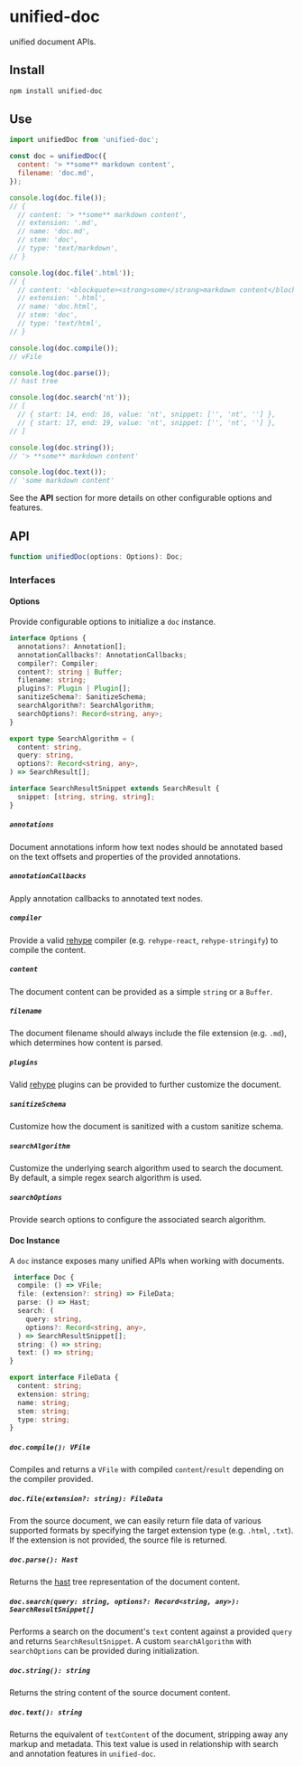 # unified-doc

unified document APIs.

## Install
```sh
npm install unified-doc
```

## Use

```js
import unifiedDoc from 'unified-doc';

const doc = unifiedDoc({
  content: '> **some** markdown content',
  filename: 'doc.md',
});

console.log(doc.file());
// {
  // content: '> **some** markdown content',
  // extension: '.md',
  // name: 'doc.md',
  // stem: 'doc',
  // type: 'text/markdown',
// }

console.log(doc.file('.html'));
// {
  // content: '<blockquote><strong>some</strong>markdown content</blockquote>',
  // extension: '.html',
  // name: 'doc.html',
  // stem: 'doc',
  // type: 'text/html',
// }

console.log(doc.compile());
// vFile 

console.log(doc.parse());
// hast tree

console.log(doc.search('nt'));
// [
  // { start: 14, end: 16, value: 'nt', snippet: ['', 'nt', ''] },
  // { start: 17, end: 19, value: 'nt', snippet: ['', 'nt', ''] },
// ]

console.log(doc.string());
// '> **some** markdown content'

console.log(doc.text());
// 'some markdown content'
```

See the **API** section for more details on other configurable options and features.

## API

```ts
function unifiedDoc(options: Options): Doc;
```

### Interfaces

#### Options

Provide configurable options to initialize a `doc` instance.

```ts
interface Options {
  annotations?: Annotation[];
  annotationCallbacks?: AnnotationCallbacks;
  compiler?: Compiler;
  content?: string | Buffer;
  filename: string;
  plugins?: Plugin | Plugin[];
  sanitizeSchema?: SanitizeSchema;
  searchAlgorithm?: SearchAlgorithm;
  searchOptions?: Record<string, any>;
}

export type SearchAlgorithm = (
  content: string,
  query: string,
  options?: Record<string, any>,
) => SearchResult[];

interface SearchResultSnippet extends SearchResult {
  snippet: [string, string, string];
}
```

##### `annotations`
Document annotations inform how text nodes should be annotated based on the text offsets and properties of the provided annotations.

##### `annotationCallbacks`
Apply annotation callbacks to annotated text nodes.

##### `compiler`
Provide a valid [rehype][rehype] compiler (e.g. `rehype-react`, `rehype-stringify`) to compile the content.

##### `content`
The document content can be provided as a simple `string` or a `Buffer`.

##### `filename`
The document filename should always include the file extension (e.g. `.md`), which determines how content is parsed.

##### `plugins`
Valid [rehype][rehype] plugins can be provided to further customize the document.

##### `sanitizeSchema`
Customize how the document is sanitized with a custom sanitize schema.

##### `searchAlgorithm`
Customize the underlying search algorithm used to search the document.  By default, a simple regex search algorithm is used.

##### `searchOptions`
Provide search options to configure the associated search algorithm.

#### Doc Instance

A `doc` instance exposes many unified APIs when working with documents.

```ts
 interface Doc {
  compile: () => VFile;
  file: (extension?: string) => FileData;
  parse: () => Hast;
  search: (
    query: string,
    options?: Record<string, any>,
  ) => SearchResultSnippet[];
  string: () => string;
  text: () => string;
}

export interface FileData {
  content: string;
  extension: string;
  name: string;
  stem: string;
  type: string;
}
```

##### `doc.compile(): VFile`
Compiles and returns a `VFile` with compiled `content`/`result` depending on the compiler provided.

##### `doc.file(extension?: string): FileData`
From the source document, we can easily return file data of various supported formats by specifying the target extension type (e.g. `.html`, `.txt`).  If the extension is not provided, the source file is returned.

##### `doc.parse(): Hast`
Returns the [hast][hast] tree representation of the document content.

##### `doc.search(query: string, options?: Record<string, any>): SearchResultSnippet[]`
Performs a search on the document's `text` content against a provided `query` and returns `SearchResultSnippet`.  A custom `searchAlgorithm` with `searchOptions` can be provided during initialization.

##### `doc.string(): string`
Returns the string content of the source document content.

##### `doc.text(): string`
Returns the equivalent of `textContent` of the document, stripping away any markup and metadata.  This text value is used in relationship with search and annotation features in `unified-doc`.


<!-- Links -->
[rehype]: https://github.com/rehypejs/rehype
[hast]: https://github.com/syntax-tree/hast
